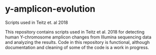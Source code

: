 # y-amplicon-evolution
Scripts used in Teitz et. al 2018

This repository contains scripts used in Teitz et al. 2018 for detecting human Y-chromosome amplicon changes from Illumina sequencing data and analyzing the results. 
Code in this repository is functional, although documentation and cleaning of some of the code is a work in progress.
